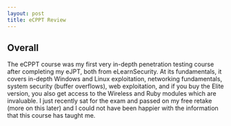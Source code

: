 ```yaml
---
layout: post
title: eCPPT Review
---
```


## Overall

The eCPPT course was my first very in-depth penetration testing course after completing my eJPT, both from eLearnSecurity. At its fundamentals, it covers in-depth Windows and Linux exploitation, networking fundamentals, system security (buffer overflows), web exploitation, and if you buy the Elite version, you also get access to the Wireless and Ruby modules which are invaluable. I just recently sat for the exam and passed on my free retake (more on this later) and I could not have been happier with the information that this course has taught me. 
